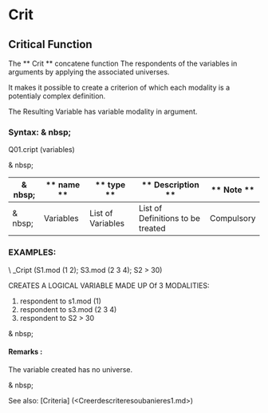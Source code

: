 # Crit

## Critical Function

The ** Crit ** concatene function The respondents of the variables in arguments by applying the associated universes.

It makes it possible to create a criterion of which each modality is a potentialy complex definition.

The Resulting Variable has variable modality in argument.

### Syntax: & nbsp;

Q01.cript (variables)

& nbsp;

| & nbsp; | ** name ** | ** type ** | ** Description ** | ** Note ** |
| --- | --- | --- | --- | --- |
| & nbsp; | Variables | List of Variables | List of Definitions to be treated | Compulsory |

### EXAMPLES:

\ _Cript (S1.mod (1 2); S3.mod (2 3 4); S2 \> 30)

CREATES A LOGICAL VARIABLE MADE UP Of 3 MODALITIES:

1. respondent to s1.mod (1)
1. respondent to s3.mod (2 3 4)
1. respondent to S2 \> 30

& nbsp;

#### Remarks :

The variable created has no universe.

& nbsp;

See also: [Criteria] (<Creerdescriteresoubanieres1.md>)